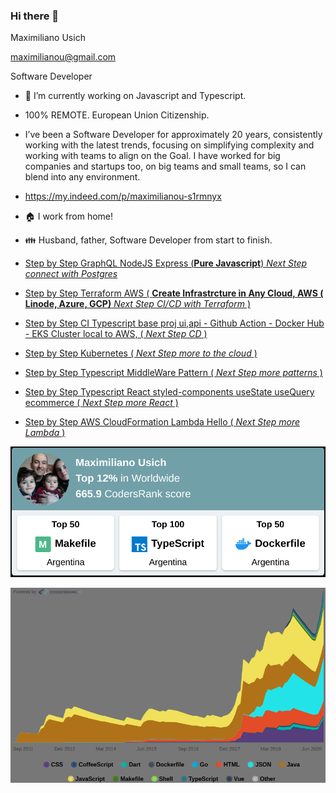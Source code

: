 ### Hi there 👋

<!--
**maximilianou/maximilianou** is a ✨ _special_ ✨ repository because its `README.md` (this file) appears on your GitHub profile.

Here are some ideas to get you started:

- 🔭 I’m currently working on ...
- 🌱 I’m currently learning ...
- 👯 I’m looking to collaborate on ...
- 🤔 I’m looking for help with ...
- 💬 Ask me about ...
- 📫 How to reach me: ...
- 😄 Pronouns: ...
- ⚡ Fun fact: ...
-->

Maximiliano Usich

maximilianou@gmail.com

Software Developer

- 🔭 I’m currently working on Javascript and Typescript.
   
- 100% REMOTE. European Union Citizenship.

- I’ve been a Software Developer for approximately 20 years, consistently working with the latest trends, focusing on simplifying complexity and working with teams to align on the Goal. I have worked for big companies and startups too, on big teams and small teams, so I can blend into any environment.

- https://my.indeed.com/p/maximilianou-s1rmnyx

- :house: I work from home!

- :family: Husband, father, Software Developer from start to finish.


- [Step by Step GraphQL NodeJS Express (**Pure Javascript**) *Next Step connect with Postgres*](https://github.com/maximilianou/weekly32)
- [Step by Step Terraform AWS ( **Create Infrastrcture in Any Cloud, AWS ( Linode, Azure, GCP)** *Next Step CI/CD with Terraform* ) ](https://github.com/maximilianou/weekly31)
- [Step by Step CI Typescript base proj ui,api - Github Action - Docker Hub - EKS Cluster local to AWS, ( *Next Step CD* ) ](https://github.com/maximilianou/weekly30)
- [Step by Step Kubernetes ( *Next Step more to the cloud* ) ](https://github.com/maximilianou/weekly28)
- [Step by Step Typescript MiddleWare Pattern ( *Next Step more patterns* ) ](https://github.com/maximilianou/weekly27)
- [Step by Step Typescript React styled-components useState useQuery ecommerce ( *Next Step more React* ) ](https://github.com/maximilianou/weekly25)
- [Step by Step AWS CloudFormation Lambda Hello  ( *Next Step more Lambda* ) ](https://github.com/maximilianou/weekly23)

[![codersrank top](https://raw.githubusercontent.com/maximilianou/maximilianou/master/public/img/codersrankTop12_202101221105.png)](https://raw.githubusercontent.com/maximilianou/maximilianou/master/public/img/codersrankTop12_202101221105.png)

[![codersrank skills](https://github.com/maximilianou/maximilianou/blob/master/public/img/codersrankSkills202101221106.png?raw=true)](https://github.com/maximilianou/maximilianou/blob/master/public/img/codersrankSkills202101221106.png?raw=true)
